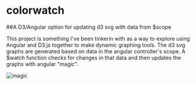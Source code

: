 # colorwatch

##A D3/Angular option for updating d3 svg with data from $scope

This project is something I've been tinkerin with as a way to explore using Angular and D3.js together to make dynamic graphing tools. The d3 svg graphs are generated based on data in the angular controller's scope. A $watch function checks for changes in that data and then updates the graphs with angular "magic".

![magic](http://i.giphy.com/ujUdrdpX7Ok5W.gif)
